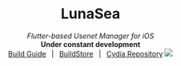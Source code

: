 <h1 align=center>LunaSea</h1>
<p align=center>
    <i>Flutter-based Usenet Manager for iOS</i>
    <br>
    <b>Under constant development</b>
    <br>
    <span>
        <a href="https://github.com/JagandeepBrar/LunaSea/wiki/Installation" target="_blank" rel="noopener noreferrer">Build Guide</a>
        &ensp;|&ensp;
        <a href="https://builds.io/apps/lunasea" target="_blank" rel="noopener noreferrer">BuildStore</a>
        &ensp;|&ensp;
        <a href="https://repo.lunasea.app/" target="_blank" rel="noopener noreferrer">Cydia Repository</a>
    </span>
    <img src=https://i.imgur.com/yPhYyLY.png>
</p>
